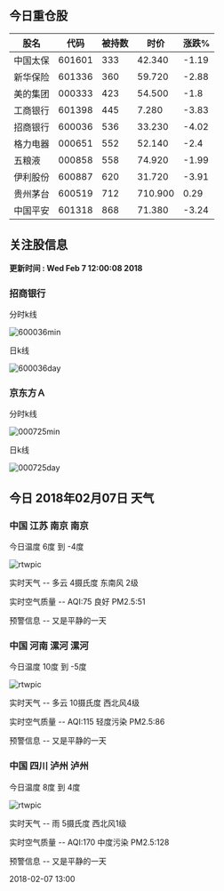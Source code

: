 
## 今日重仓股 

|股名|代码|被持数|时价|涨跌%|
|---|---|---|---|---|
|中国太保|601601|333|42.340|-1.19|
|新华保险|601336|360|59.720|-2.88|
|美的集团|000333|423|54.500|-1.8|
|工商银行|601398|445|7.280|-3.83|
|招商银行|600036|536|33.230|-4.02|
|格力电器|000651|552|52.140|-2.4|
|五粮液|000858|558|74.920|-1.99|
|伊利股份|600887|620|31.720|-3.91|
|贵州茅台|600519|712|710.900|0.29|
|中国平安|601318|868|71.380|-3.24|

## 关注股信息
**更新时间 : Wed Feb  7 12:00:08 2018**
### 招商银行 
分时k线

![600036min](http://image.sinajs.cn/newchart/min/n/sh600036.gif)

日k线

![600036day](http://image.sinajs.cn/newchart/daily/n/sh600036.gif)

### 京东方Ａ 
分时k线

![000725min](http://image.sinajs.cn/newchart/min/n/sz000725.gif)

日k线

![000725day](http://image.sinajs.cn/newchart/daily/n/sz000725.gif)
## 今日 2018年02月07日 天气
### 中国 江苏 南京 南京

今日温度 6度 到 -4度

![rtwpic](http://app1.showapi.com/weather/icon/day/01.png)

实时天气 -- 多云 4摄氏度 东南风 2级

实时空气质量 -- AQI:75 良好 PM2.5:51

预警信息 -- 又是平静的一天
    
### 中国 河南 漯河 漯河

今日温度 10度 到 -5度

![rtwpic](http://app1.showapi.com/weather/icon/day/01.png)

实时天气 -- 多云 10摄氏度 西北风4级

实时空气质量 -- AQI:115 轻度污染 PM2.5:86

预警信息 -- 又是平静的一天
    
### 中国 四川 泸州 泸州

今日温度 8度 到 4度

![rtwpic](http://app1.showapi.com/weather/icon/day/301.png)

实时天气 -- 雨 5摄氏度 西北风1级

实时空气质量 -- AQI:170 中度污染 PM2.5:128

预警信息 -- 又是平静的一天
    
2018-02-07 13:00